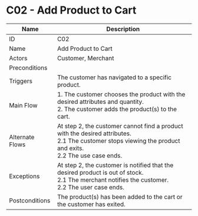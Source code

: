 # C02 - Add Product to Cart

| Name | Description|
| -----| -----------|
|ID | C02|
|Name| Add Product to Cart|
|Actors| Customer, Merchant|
|Preconditions| |
|Triggers| The customer has navigated to a specific product.|
|Main Flow| 1. The customer chooses the product with the desired attributes and quantity.<br/> 2. The customer adds the product(s) to the cart.|
|Alternate Flows| At step 2, the customer cannot find a product with the desired attributes.<br/>2.1 The customer stops viewing the product and exits.<br/>2.2 The use case ends.|
|Exceptions| At step 2, the customer is notified that the desired product is out of stock.<br/>2.1 The merchant notifies the customer.<br/>2.2 The user case ends.|
|Postconditions| The product(s) has been added to the cart or the customer has exited.|
